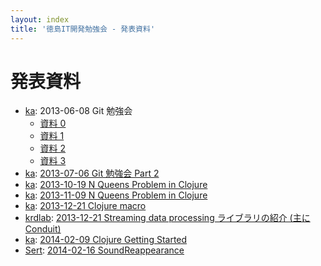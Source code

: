 ```yaml
---
layout: index
title: '徳島IT開発勉強会 - 発表資料'
---
```


# 発表資料

* [ka](http://kaosfield.net): 2013-06-08 Git 勉強会
    * [資料 0](http://www.slideshare.net/kaosf/20130608-git0)
    * [資料 1](http://www.slideshare.net/kaosf/20130608-git1)
    * [資料 2](http://www.slideshare.net/kaosf/20130608-git2)
    * [資料 3](http://www.slideshare.net/kaosf/20130608-git3)
* [ka](http://kaosfield.net): [2013-07-06 Git 勉強会 Part 2](http://www.slideshare.net/kaosf/20130706-git)
* [ka](http://kaosfield.net): [2013-10-19 N Queens Problem in Clojure](http://kaosf.github.io/20131019-n-queens-clj)
* [ka](http://kaosfield.net): [2013-11-09 N Queens Problem in Clojure](http://kaosf.github.io/20131109-n-queens-clj)
* [ka](http://kaosfield.net): [2013-12-21 Clojure macro](http://kaosf.github.io/20131221-clojure-macro)
* [krdlab](http://www.slideshare.net/krdlab): [2013-12-21 Streaming data processing ライブラリの紹介 (主に Conduit)](http://www.slideshare.net/krdlab/haskell-streamlibraries)
* [ka](http://kaosfield.net): [2014-02-09 Clojure Getting Started](http://kaosf.github.io/20140209-clojure-getting-started)
* [Sert](https://github.com/sert-uw): [2014-02-16 SoundReappearance](http://sert-uw.github.io/SoundReappearance-Slide)
